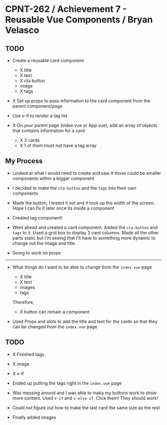# CPNT-262 / Achievement 7 - Reusable Vue Components / Bryan Velasco

## TODO

- Create a reusable card component

  - X title
  - X text
  - X cta button
  - image
  - X tags

- X Set up props to pass information to the card component from the parent component/page

- Use v-if to render a tag list

- X On your parent page (index.vue or App.vue), add an array of objects that contains information for a card
  - X 3 cards
  - X 1 of them must not have a tag array

## My Process

- Looked at what I would need to create and saw if those could be smaller components within a bigger component

- I decided to make the `cta-button` and the `tags` into their own components

- Made the button, I tested it out and it took up the width of the screen. Hope I can fix it later once its inside a component

- Created tag component!

- Went ahead and created a card component. Added the `cta-button` and `tags` to it. Used a grid box to display 3 card columns. Made all the other parts static but I'm seeing that I'll have to something more dynamic to change out the image and title.

- Going to work on props

---

- What things do I want to be able to change from the `index.vue` page

  - X title
  - X text
  - images
  - tags

  Therefore,

  - X button can remain a component

- Used Props and slots to add the title and text for the cards so that they can be changed from the `index.vue` page

## TODO

- X Finished tags
- X image
- X v-if

- Ended up putting the tags right in the `index.vue` page

- Was messing around and I was able to maka my buttons work to show more content. Used `v-if` and `v-else-if`. Click them! They should work!

- Could not figure out how to make the last card the same size as the rest

- Finally added images
